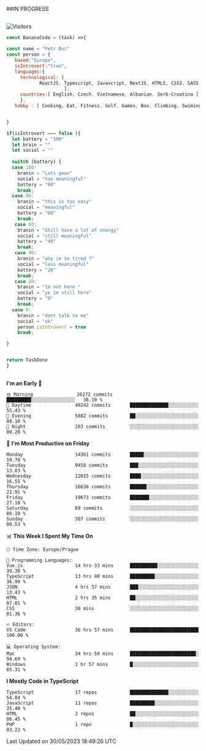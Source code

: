 ##IN PROGRESS
##
![Visitors](https://komarev.com/ghpvc/?username=petrbui&style=for-the-badge&label=Visitors+👀)
```Javascript
const BananaCode = (task) =>{

const name = "Petr Bui"
const person = {
   based:"Europe",
   isIntrovert:"true",
   languages:{
     technological: [ 
            ReactJS, Typescript, Javascript, NextJS, HTML5, CSS3, SASS, Redux, Node, Storybook, Styled-Component
                     ],
     countries:[ English, Czech, Vietnamese, Albanian, Serb-Croatina ]
     },
   hobby : [ Cooking, Eat, Fitness, Golf, Games, Box, Climbing, Swiming],


}

if(isIntrovert === false ){
  let battery = "100"
  let brain = ""
  let social = ""
  
  switch (battery) {
  case 100:
    branin = "Lets gooo"
    social = "too meaningful"
    battery = "80"
    break;
  case 80:
    branin = "this is too easy"
    social = "meaningful"
    battery = "60"
    break;
   case 60:
    branin = "Still have a lot of energy"
    social = "still meaningful"
    battery = "40"
    break;
   case 40:
    branin = "why im so tired ?"
    social = "less meaningful"
    battery = "20"
    break;
   case 20:
    branin = "Im not here "
    social = "ye im still here"
    battery = "0"
    break;
  case 0:
    branin = "dont talk to me"
    social = "ok"
    person.isIntrovert = true
    break;

}


return TaskDone
}
```



##
<!--
[![My GitHub stats](https://github-readme-stats.vercel.app/api?username=petrbui&theme=github_dark)](https://github.com/anuraghazra/github-readme-stats)

[![My wakatime stats](https://github-readme-stats.vercel.app/api/wakatime?username=petrbui&theme=github_dark)](https://github.com/anuraghazra/github-readme-stats)
-->
<!--START_SECTION:waka-->
**I'm an Early 🐤** 

```text
🌞 Morning                26272 commits       █████████░░░░░░░░░░░░░░░░   36.19 % 
🌆 Daytime                40242 commits       ██████████████░░░░░░░░░░░   55.43 % 
🌃 Evening                5882 commits        ██░░░░░░░░░░░░░░░░░░░░░░░   08.10 % 
🌙 Night                  203 commits         ░░░░░░░░░░░░░░░░░░░░░░░░░   00.28 % 
```
📅 **I'm Most Productive on Friday** 

```text
Monday                   14361 commits       █████░░░░░░░░░░░░░░░░░░░░   19.78 % 
Tuesday                  9458 commits        ███░░░░░░░░░░░░░░░░░░░░░░   13.03 % 
Wednesday                12015 commits       ████░░░░░░░░░░░░░░░░░░░░░   16.55 % 
Thursday                 16636 commits       ██████░░░░░░░░░░░░░░░░░░░   22.91 % 
Friday                   19673 commits       ███████░░░░░░░░░░░░░░░░░░   27.10 % 
Saturday                 69 commits          ░░░░░░░░░░░░░░░░░░░░░░░░░   00.10 % 
Sunday                   387 commits         ░░░░░░░░░░░░░░░░░░░░░░░░░   00.53 % 
```


📊 **This Week I Spent My Time On** 

```text
🕑︎ Time Zone: Europe/Prague

💬 Programming Languages: 
Vue.js                   14 hrs 33 mins      ██████████░░░░░░░░░░░░░░░   39.38 % 
TypeScript               13 hrs 40 mins      █████████░░░░░░░░░░░░░░░░   36.99 % 
JSON                     4 hrs 57 mins       ███░░░░░░░░░░░░░░░░░░░░░░   13.43 % 
HTML                     2 hrs 35 mins       ██░░░░░░░░░░░░░░░░░░░░░░░   07.01 % 
CSS                      30 mins             ░░░░░░░░░░░░░░░░░░░░░░░░░   01.36 % 

🔥 Editors: 
VS Code                  36 hrs 57 mins      █████████████████████████   100.00 % 

💻 Operating System: 
Mac                      34 hrs 59 mins      ████████████████████████░   94.69 % 
Windows                  1 hr 57 mins        █░░░░░░░░░░░░░░░░░░░░░░░░   05.31 % 
```

**I Mostly Code in TypeScript** 

```text
TypeScript               17 repos            ██████████████░░░░░░░░░░░   54.84 % 
JavaScript               11 repos            █████████░░░░░░░░░░░░░░░░   35.48 % 
HTML                     2 repos             ██░░░░░░░░░░░░░░░░░░░░░░░   06.45 % 
PHP                      1 repo              █░░░░░░░░░░░░░░░░░░░░░░░░   03.23 % 
```




 Last Updated on 30/05/2023 18:49:26 UTC
<!--END_SECTION:waka-->
